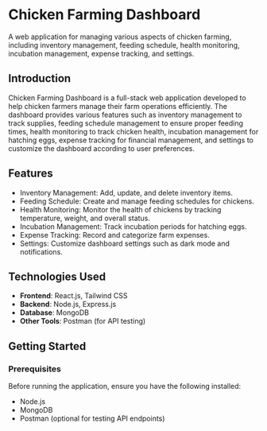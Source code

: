 # Chicken Farming Dashboard

A web application for managing various aspects of chicken farming, including inventory management, feeding schedule, health monitoring, incubation management, expense tracking, and settings.

## Introduction

Chicken Farming Dashboard is a full-stack web application developed to help chicken farmers manage their farm operations efficiently. The dashboard provides various features such as inventory management to track supplies, feeding schedule management to ensure proper feeding times, health monitoring to track chicken health, incubation management for hatching eggs, expense tracking for financial management, and settings to customize the dashboard according to user preferences.

## Features

- Inventory Management: Add, update, and delete inventory items.
- Feeding Schedule: Create and manage feeding schedules for chickens.
- Health Monitoring: Monitor the health of chickens by tracking temperature, weight, and overall status.
- Incubation Management: Track incubation periods for hatching eggs.
- Expense Tracking: Record and categorize farm expenses.
- Settings: Customize dashboard settings such as dark mode and notifications.

## Technologies Used

- **Frontend**: React.js, Tailwind CSS
- **Backend**: Node.js, Express.js
- **Database**: MongoDB
- **Other Tools**: Postman (for API testing)

## Getting Started

### Prerequisites

Before running the application, ensure you have the following installed:

- Node.js
- MongoDB
- Postman (optional for testing API endpoints)

